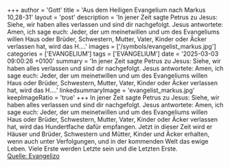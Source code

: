 +++
author = 'Gott'
title = 'Aus dem Heiligen Evangelium nach Markus 10,28-31'
layout = 'post'
description = 'In jener Zeit sagte Petrus zu Jesus: Siehe, wir haben alles verlassen und sind dir nachgefolgt. Jesus antwortete: Amen, ich sage euch: Jeder, der um meinetwillen und um des Evangeliums willen Haus oder Brüder, Schwestern, Mutter, Vater, Kinder oder Äcker verlassen hat, wird das H....'
images = ['/symbols/evangelist_markus.jpg']
categories = ['EVANGELIUM']
tags = ['EVANGELIUM']
date = '2025-03-03 09:00:26 +0100'
summary = 'In jener Zeit sagte Petrus zu Jesus: Siehe, wir haben alles verlassen und sind dir nachgefolgt. Jesus antwortete: Amen, ich sage euch: Jeder, der um meinetwillen und um des Evangeliums willen Haus oder Brüder, Schwestern, Mutter, Vater, Kinder oder Äcker verlassen hat, wird das H....'
linkedsummaryImage = 'evangelist_markus.jpg'
keepImageRatio = 'true'
+++
In jener Zeit sagte Petrus zu Jesus: Siehe, wir haben alles verlassen und sind dir nachgefolgt.
Jesus antwortete: Amen, ich sage euch: Jeder, der um meinetwillen und um des Evangeliums willen Haus oder Brüder, Schwestern, Mutter, Vater, Kinder oder Äcker verlassen hat,
wird das Hundertfache dafür empfangen.<!--more--> Jetzt in dieser Zeit wird er Häuser und Brüder, Schwestern und Mütter, Kinder und Äcker erhalten, wenn auch unter Verfolgungen, und in der kommenden Welt das ewige Leben.
Viele Erste werden Letzte sein und die Letzten Erste.<br> [Quelle: Evangelizo](https://evangeliumtagfuertag.org/DE/gospel)